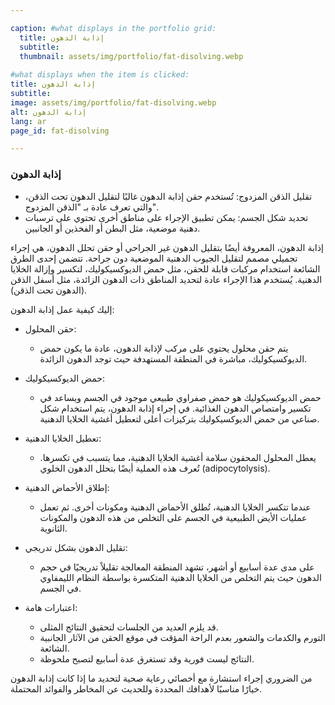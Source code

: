```yaml
---

caption: #what displays in the portfolio grid:
  title: إذابة الدهون
  subtitle: 
  thumbnail: assets/img/portfolio/fat-disolving.webp
  
#what displays when the item is clicked:
title: إذابة الدهون
subtitle: 
image: assets/img/portfolio/fat-disolving.webp
alt: إذابة الدهون
lang: ar
page_id: fat-disolving

---
```

### إذابة الدهون

- تقليل الذقن المزدوج: تُستخدم حقن إذابة الدهون غالبًا لتقليل الدهون تحت الذقن، والتي تعرف عادة بـ "الذقن المزدوج".
- تحديد شكل الجسم: يمكن تطبيق الإجراء على مناطق أخرى تحتوي على ترسبات دهنية موضعية، مثل البطن أو الفخذين أو الجانبين.

إذابة الدهون، المعروفة أيضًا بتقليل الدهون غير الجراحي أو حقن تحلل الدهون، هي إجراء تجميلي مصمم لتقليل الجيوب الدهنية الموضعية دون جراحة. تتضمن إحدى الطرق الشائعة استخدام مركبات قابلة للحقن، مثل حمض الديوكسيكوليك، لتكسير وإزالة الخلايا الدهنية. يُستخدم هذا الإجراء عادة لتحديد المناطق ذات الدهون الزائدة، مثل أسفل الذقن (الدهون تحت الذقن).

إليك كيفية عمل إذابة الدهون:

- حقن المحلول:
  -	يتم حقن محلول يحتوي على مركب لإذابة الدهون، عادة ما يكون حمض الديوكسيكوليك، مباشرة في المنطقة المستهدفة حيث توجد الدهون الزائدة.

- حمض الديوكسيكوليك:
  -	حمض الديوكسيكوليك هو حمض صفراوي طبيعي موجود في الجسم ويساعد في تكسير وامتصاص الدهون الغذائية. في إجراء إذابة الدهون، يتم استخدام شكل صناعي من حمض الديوكسيكوليك بتركيزات أعلى لتعطيل أغشية الخلايا الدهنية.

- تعطيل الخلايا الدهنية:
  -	يعطل المحلول المحقون سلامة أغشية الخلايا الدهنية، مما يتسبب في تكسرها. تُعرف هذه العملية أيضًا بتحلل الدهون الخلوي (adipocytolysis).

- إطلاق الأحماض الدهنية:
  -	عندما تتكسر الخلايا الدهنية، تُطلق الأحماض الدهنية ومكونات أخرى. ثم تعمل عمليات الأيض الطبيعية في الجسم على التخلص من هذه الدهون والمكونات الثانوية.

- تقليل الدهون بشكل تدريجي:
  -	على مدى عدة أسابيع أو أشهر، تشهد المنطقة المعالجة تقليلاً تدريجيًا في حجم الدهون حيث يتم التخلص من الخلايا الدهنية المتكسرة بواسطة النظام الليمفاوي في الجسم.

- اعتبارات هامة:
  -	قد يلزم العديد من الجلسات لتحقيق النتائج المثلى.
  -	التورم والكدمات والشعور بعدم الراحة المؤقت في موقع الحقن من الآثار الجانبية الشائعة.
  -	النتائج ليست فورية وقد تستغرق عدة أسابيع لتصبح ملحوظة.

من الضروري إجراء استشارة مع أخصائي رعاية صحية لتحديد ما إذا كانت إذابة الدهون خيارًا مناسبًا لأهدافك المحددة وللحديث عن المخاطر والفوائد المحتملة.